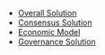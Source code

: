 - [Overall Solution](/en-us/Introduction/[English]-PlatON_overall_solution.md)
- [Consensus Solution](/en-us/Introduction/[English]-PlatON_consensus_solution.md)
- [Economic Model](/en-us/Introduction/[English]-economic_model.md)
- [Governance Solution](/en-us/Introduction/[English]-PlatON_governance_solution.md)
